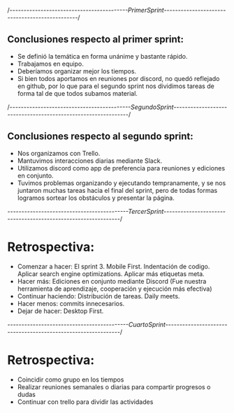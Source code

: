 /*------------------------------------------PrimerSprint-----------------------------------------------*/

## Conclusiones respecto al primer sprint:
* Se definió la temática en forma unánime y bastante rápido.
* Trabajamos en equipo. 
* Deberíamos organizar mejor los tiempos.
* Si bien todos aportamos en reuniones por discord, no quedó reflejado en github, por lo que para el segundo sprint nos dividimos tareas de forma tal de que todos subamos material.

/*-------------------------------------------SegundoSprint--------------------------------------------------------------*/

## Conclusiones respecto al segundo sprint:
* Nos organizamos con Trello.
* Mantuvimos interacciones diarias mediante Slack.
* Utilizamos discord como app de preferencia para reuniones y ediciones en conjunto.
* Tuvimos problemas organizando y ejecutando tempranamente, y se nos juntaron muchas tareas hacia el final del sprint, pero de todas formas logramos sortear los obstáculos y presentar la página.

*-------------------------------------------TercerSprint--------------------------------------------------------------*/

# Retrospectiva:

* Comenzar a hacer: El sprint 3. Mobile First. Indentación de codigo. Aplicar search engine optimizations. Aplicar más etiquetas meta.
* Hacer más: Ediciones en conjunto mediante Discord (Fue nuestra herramienta de aprendizaje, cooperación y ejecución más efectiva)
* Continuar haciendo: Distribución de tareas. Daily meets.
* Hacer menos: commits innecesarios.
* Dejar de hacer: Desktop First.

*-------------------------------------------CuartoSprint--------------------------------------------------------------*/
# Retrospectiva:

* Coincidir como grupo en los tiempos
* Realizar reuniones semanales o diarias para compartir progresos o dudas
* Continuar con trello para dividir las actividades
